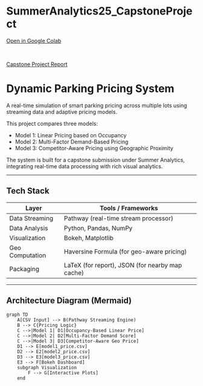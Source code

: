 # SummerAnalytics25_CapstoneProject

[Open in Google Colab](https://colab.research.google.com/drive/1g2rIrmHVy-cyw6pD2q-fIciXte6aLc95?usp=sharing)

<br>

[Capstone Project Report](SA_Capstone_Report.pdf)

# Dynamic Parking Pricing System

A real-time simulation of smart parking pricing across multiple lots using streaming data and adaptive pricing models.

This project compares three models:

- Model 1: Linear Pricing based on Occupancy
- Model 2: Multi-Factor Demand-Based Pricing
- Model 3: Competitor-Aware Pricing using Geographic Proximity

The system is built for a capstone submission under Summer Analytics, integrating real-time data processing with rich visual analytics.

---

## Tech Stack

| Layer            | Tools / Frameworks                                  |
|------------------|-----------------------------------------------------|
| Data Streaming   | Pathway (real-time stream processor)                |
| Data Analysis    | Python, Pandas, NumPy                               |
| Visualization    | Bokeh, Matplotlib                                   |
| Geo Computation  | Haversine Formula (for geo-aware pricing)           |
| Packaging        | LaTeX (for report), JSON (for nearby map cache)     |

---

## Architecture Diagram (Mermaid)

```mermaid
graph TD
    A[CSV Input] --> B(Pathway Streaming Engine)
    B --> C{Pricing Logic}
    C -->|Model 1| D1[Occupancy-Based Linear Price]
    C -->|Model 2| D2[Multi-Factor Demand Score]
    C -->|Model 3| D3[Competitor-Aware Geo Price]
    D1 --> E[model1_price.csv]
    D2 --> E2[model2_price.csv]
    D3 --> E3[model3_price.csv]
    E3 --> F[Bokeh Dashboard]
    subgraph Visualization
        F --> G[Interactive Plots]
    end
